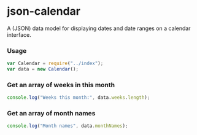 # json-calendar

A (JSON) data model for displaying dates and date ranges on a calendar interface.

### Usage

```js
var Calendar = require("../index");
var data = new Calendar();
```

### Get an array of weeks in this month

```js
console.log("Weeks this month:", data.weeks.length);
```

### Get an array of month names

```js
console.log("Month names", data.monthNames);
```
